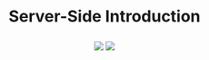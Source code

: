 
# <p align = "center"> Server-Side Introduction </p>
<p align = "center">
<img src="https://img.shields.io/badge/author-luanalessa-blue?style=flat-square" />
 <img src="https://img.shields.io/github/languages/count/luanalessa/serverside-introduction?color=blue&style=flat-square" />

</br>


